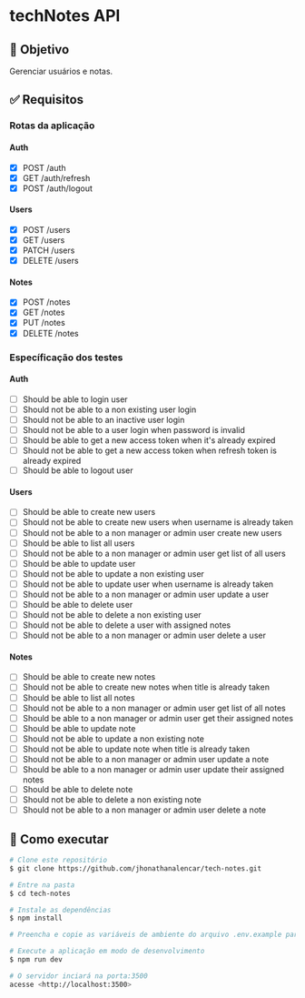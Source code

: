 # techNotes API

## 🎯 Objetivo
Gerenciar usuários e notas.

## ✅ Requisitos

### Rotas da aplicação

#### Auth
- [x] POST /auth
- [x] GET /auth/refresh
- [x] POST /auth/logout

#### Users
- [x] POST /users
- [x] GET /users
- [x] PATCH /users
- [x] DELETE /users

#### Notes
- [x] POST /notes
- [x] GET /notes
- [x] PUT /notes
- [x] DELETE /notes

### Específicação dos testes

#### Auth
- [ ] Should be able to login user
- [ ] Should not be able to a non existing user login
- [ ] Should not be able to an inactive user login
- [ ] Should not be able to a user login when password is invalid
- [ ] Should be able to get a new access token when it's already expired
- [ ] Should not be able to get a new access token when refresh token is already expired
- [ ] Should be able to logout user

#### Users
- [ ] Should be able to create new users
- [ ] Should not be able to create new users when username is already taken
- [ ] Should not be able to a non manager or admin user create new users
- [ ] Should be able to list all users
- [ ] Should not be able to a non manager or admin user get list of all users
- [ ] Should be able to update user
- [ ] Should not be able to update a non existing user
- [ ] Should not be able to update user when username is already taken
- [ ] Should not be able to a non manager or admin user update a user
- [ ] Should be able to delete user
- [ ] Should not be able to delete a non existing user
- [ ] Should not be able to delete a user with assigned notes
- [ ] Should not be able to a non manager or admin user delete a user

#### Notes
- [ ] Should be able to create new notes
- [ ] Should not be able to create new notes when title is already taken
- [ ] Should be able to list all notes
- [ ] Should not be able to a non manager or admin user get list of all notes
- [ ] Should be able to a non manager or admin user get their assigned notes
- [ ] Should be able to update note
- [ ] Should not be able to update a non existing note
- [ ] Should not be able to update note when title is already taken
- [ ] Should not be able to a non manager or admin user update a note
- [ ] Should be able to a non manager or admin user update their assigned notes
- [ ] Should be able to delete note
- [ ] Should not be able to delete a non existing note
- [ ] Should not be able to a non manager or admin user delete a note

## 🚀 Como executar
```bash
# Clone este repositório
$ git clone https://github.com/jhonathanalencar/tech-notes.git

# Entre na pasta
$ cd tech-notes

# Instale as dependências
$ npm install

# Preencha e copie as variáveis de ambiente do arquivo .env.example para o arquivo .env na raiz do projeto

# Execute a aplicação em modo de desenvolvimento
$ npm run dev

# O servidor inciará na porta:3500
acesse <http://localhost:3500>
```
